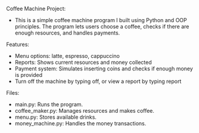 Coffee Machine Project:
* This is a simple coffee machine program I built using Python and OOP principles. The program lets users choose a coffee, checks if there are enough resources, and handles payments.

Features:
* Menu options: latte, espresso, cappuccino
* Reports: Shows current resources and money collected
* Payment system: Simulates inserting coins and checks if enough money is provided
* Turn off the machine by typing off, or view a report by typing report

Files:
* main.py: Runs the program.
* coffee_maker.py: Manages resources and makes coffee.
* menu.py: Stores available drinks.
* money_machine.py: Handles the money transactions.
